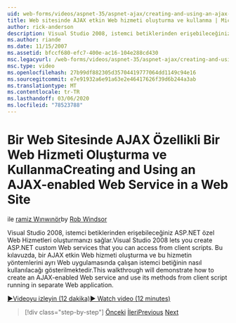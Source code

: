 ```yaml
---
uid: web-forms/videos/aspnet-35/aspnet-ajax/creating-and-using-an-ajax-enabled-web-service-in-a-web-site
title: Web sitesinde AJAX etkin Web hizmeti oluşturma ve kullanma | Microsoft Docs
author: rick-anderson
description: Visual Studio 2008, istemci betiklerinden erişebileceğiniz ASP.NET özel Web Hizmetleri oluşturmanızı sağlar. Bu izlenecek yol, AJ oluşturmayı gösterir...
ms.author: riande
ms.date: 11/15/2007
ms.assetid: bfccf680-efc7-400e-ac16-104e288cd430
msc.legacyurl: /web-forms/videos/aspnet-35/aspnet-ajax/creating-and-using-an-ajax-enabled-web-service-in-a-web-site
msc.type: video
ms.openlocfilehash: 27b99df882305d35704419777064dd1149c94e16
ms.sourcegitcommit: e7e91932a6e91a63e2e46417626f39d6b244a3ab
ms.translationtype: MT
ms.contentlocale: tr-TR
ms.lasthandoff: 03/06/2020
ms.locfileid: "78523788"
---
```

# <a name="creating-and-using-an-ajax-enabled-web-service-in-a-web-site"></a><span data-ttu-id="45c2d-104">Bir Web Sitesinde AJAX Özellikli Bir Web Hizmeti Oluşturma ve Kullanma</span><span class="sxs-lookup"><span data-stu-id="45c2d-104">Creating and Using an AJAX-enabled Web Service in a Web Site</span></span>

<span data-ttu-id="45c2d-105">ile [ramiz Wınwınör](https://twitter.com/robwindsor)</span><span class="sxs-lookup"><span data-stu-id="45c2d-105">by [Rob Windsor](https://twitter.com/robwindsor)</span></span>

<span data-ttu-id="45c2d-106">Visual Studio 2008, istemci betiklerinden erişebileceğiniz ASP.NET özel Web Hizmetleri oluşturmanızı sağlar.</span><span class="sxs-lookup"><span data-stu-id="45c2d-106">Visual Studio 2008 lets you create ASP.NET custom Web services that you can access from client scripts.</span></span> <span data-ttu-id="45c2d-107">Bu kılavuzda, bir AJAX etkin Web hizmeti oluşturma ve bu hizmetin yöntemlerini ayrı Web uygulamasında çalışan istemci betiğinin nasıl kullanılacağı gösterilmektedir.</span><span class="sxs-lookup"><span data-stu-id="45c2d-107">This walkthrough will demonstrate how to create an AJAX-enabled Web service and use its methods from client script running in separate Web application.</span></span>

[<span data-ttu-id="45c2d-108">&#9654;Videoyu izleyin (12 dakika)</span><span class="sxs-lookup"><span data-stu-id="45c2d-108">&#9654; Watch video (12 minutes)</span></span>](https://channel9.msdn.com/Blogs/ASP-NET-Site-Videos/creating-and-using-an-ajax-enabled-web-service-in-a-web-site)

> [!div class="step-by-step"]
> <span data-ttu-id="45c2d-109">[Önceki](adding-ajax-functionality-to-an-existing-aspnet-page.md)
> [İleri](aspnet-ajax-a-demonstration-of-aspnet-ajax.md)</span><span class="sxs-lookup"><span data-stu-id="45c2d-109">[Previous](adding-ajax-functionality-to-an-existing-aspnet-page.md)
[Next](aspnet-ajax-a-demonstration-of-aspnet-ajax.md)</span></span>
